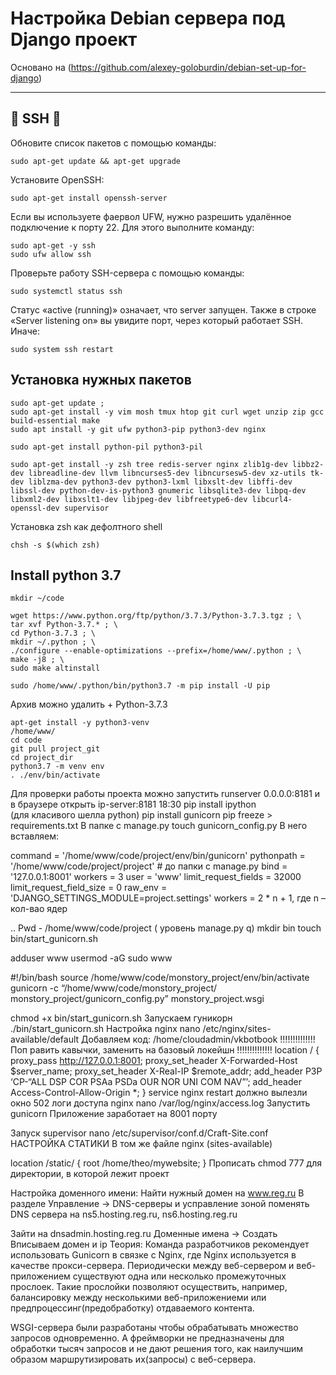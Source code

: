 # Настройка Debian сервера под Django проект
Основано на (https://github.com/alexey-goloburdin/debian-set-up-for-django)

____
## :anger: SSH :anger:


Обновите список пакетов с помощью команды:
```
sudo apt-get update && apt-get upgrade
```

Установите OpenSSH:
```
sudo apt-get install openssh-server
```
Если вы используете фаервол UFW, нужно разрешить удалённое подключение к порту 22. Для этого выполните команду:
```
sudo apt-get -y ssh 
sudo ufw allow ssh
```
Проверьте работу SSH-сервера с помощью команды:
```
sudo systemctl status ssh
```
Статус «active (running)» означает, что server запущен. Также в строке «Server listening on» вы увидите порт, через который работает SSH.
Иначе:
```
sudo system ssh restart
```

## Установка нужных пакетов 

```
sudo apt-get update ; 
sudo apt-get install -y vim mosh tmux htop git curl wget unzip zip gcc build-essential make
sudo apt install -y git ufw python3-pip python3-dev nginx

sudo apt-get install python-pil python3-pil

sudo apt-get install -y zsh tree redis-server nginx zlib1g-dev libbz2-dev libreadline-dev llvm libncurses5-dev libncursesw5-dev xz-utils tk-dev liblzma-dev python3-dev python3-lxml libxslt-dev libffi-dev libssl-dev python-dev-is-python3 gnumeric libsqlite3-dev libpq-dev libxml2-dev libxslt1-dev libjpeg-dev libfreetype6-dev libcurl4-openssl-dev supervisor 
```

Установка zsh как дефолтного shell
```
chsh -s $(which zsh)
```

## Install python 3.7

```
mkdir ~/code

wget https://www.python.org/ftp/python/3.7.3/Python-3.7.3.tgz ; \
tar xvf Python-3.7.* ; \
cd Python-3.7.3 ; \
mkdir ~/.python ; \
./configure --enable-optimizations --prefix=/home/www/.python ; \
make -j8 ; \
sudo make altinstall

sudo /home/www/.python/bin/python3.7 -m pip install -U pip
```
Архив можно удалить + Python-3.7.3
```
apt-get install -y python3-venv
/home/www/
cd code
git pull project_git
cd project_dir
python3.7 -m venv env
. ./env/bin/activate
```
Для проверки работы проекта можно запустить runserver 0.0.0.0:8181 и в браузере открыть ip-server:8181
18:30
pip install ipython 	
(для класивого шелла python)
pip install gunicorn
pip freeze > requirements.txt
В папке с manage.py
touch gunicorn_config.py
В него вставляем: 

command = '/home/www/code/project/env/bin/gunicorn'
pythonpath = '/home/www/code/project/project' # до папки с manage.py
bind = '127.0.0.1:8001'
workers = 3 
user = 'www'
limit_request_fields = 32000
limit_request_field_size = 0
raw_env = 'DJANGO_SETTINGS_MODULE=project.settings'
workers = 2 * n + 1, где n – кол-вао ядер

..
Pwd - /home/www/code/project ( уровень manage.py q)
mkdir bin
touch bin/start_gunicorn.sh


adduser www
usermod -aG sudo www

#!/bin/bash 
source /home/www/code/monstory_project/env/bin/activate
gunicorn -c “/home/www/code/monstory_project/ monstory_project/gunicorn_config.py” monstory_project.wsgi


chmod +x bin/start_gunicorn.sh
Запускаем гуникорн ./bin/start_gunicorn.sh
Настройка nginx 
nano /etc/nginx/sites-available/default
Добавляем код: /home/cloudadmin/vkbotbook
!!!!!!!!!!!!!! Поп равить кавычки, заменить на базовый локейшн !!!!!!!!!!!!!!
location / {
proxy_pass http://127.0.0.1:8001;
proxy_set_header X-Forwarded-Host $server_name;
proxy_set_header X-Real-IP $remote_addr;
add_header P3P ‘CP-“ALL DSP COR PSAa PSDa OUR NOR UNI COM NAV”’;
add_header Access-Control-Allow-Origin *;
}
service nginx restart
должно вылезли окно 502
логи доступа nginx 
nano  /var/log/nginx/access.log
Запустить gunicorn 
Приложение заработает на 8001 порту

Запуск supervisor
nano /etc/supervisor/conf.d/Craft-Site.conf
НАСТРОЙКА СТАТИКИ
В том же файле nginx (sites-available)

location /static/ {
        root /home/theo/mywebsite;
    }
Прописать chmod 777 для директории, в которой лежит проект


Настройка доменного имени:
Найти нужный домен на www.reg.ru 
В разделе Управление -> DNS-серверы и усправление зоной поменять DNS сервера на ns5.hosting.reg.ru, ns6.hosting.reg.ru

Зайти на dnsadmin.hosting.reg.ru
Доменные имена -> Создать
Вписываем домен и ip 
Теория:
Команда разработчиков рекомендует использовать Gunicorn в связке с Nginx, где Nginx используется в качестве прокси-сервера.
Периодически между веб-сервером и веб-приложением существуют одна или несколько промежуточных прослоек. Такие прослойки позволяют осуществить, например, балансировку между несколькими веб-приложениеми или предпроцессинг(предобработку) отдаваемого контента.

WSGI-сервера были разработаны чтобы обрабатывать множество запросов одновременно. А фреймворки не предназначены для обработки тысяч запросов и не дают решения того, как наилучшим образом маршрутизировать их(запросы) с веб-сервера.


